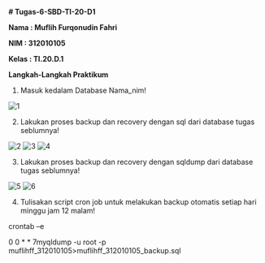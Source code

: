 <b> # Tugas-6-SBD-TI-20-D1
<p> Nama : Muflih Furqonudin Fahri
<p> NIM  : 312010105
<p> Kelas : TI.20.D.1 
<p> Langkah-Langkah Praktikum </b>

1.  Masuk kedalam Database Nama_nim!

![1](https://user-images.githubusercontent.com/101880025/172164494-a1f1ff5c-cd3d-4ba2-9368-81d1fe340df9.png)

2.  Lakukan proses backup dan recovery dengan sql dari database tugas seblumnya!

![2](https://user-images.githubusercontent.com/101880025/172164926-38d511b9-0f97-42c3-a6e0-327db2fceb9d.png)
![3](https://user-images.githubusercontent.com/101880025/172164934-da849165-e5d0-4194-9ed1-b3b4b3fbaf84.png)
![4](https://user-images.githubusercontent.com/101880025/172164941-c7320266-bbc0-444d-a7b6-b87fa6fbf5f8.png)

3.  Lakukan proses backup dan recovery dengan sqldump dari database tugas seblumnya!

![5](https://user-images.githubusercontent.com/101880025/172165145-b6c90874-d610-4f4b-82b8-723e45bc2f4a.png)
![6](https://user-images.githubusercontent.com/101880025/172165158-af10adc7-c45a-44c1-9741-b30fc77a5f28.png)

4.  Tulisakan script cron job untuk melakukan backup otomatis setiap hari minggu jam 12 malam!

crontab –e

0 0 * * 7myqldump -u root -p muflihff_312010105>muflihff_312010105_backup.sql
